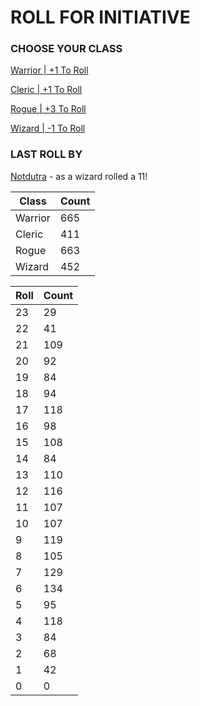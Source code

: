# ROLL FOR INITIATIVE
### CHOOSE YOUR CLASS

[Warrior | +1 To Roll](https://github.com/benjaminsampica/benjaminsampica/issues/new?title=roll%7Cwarrior&body=Just+click+%27Submit+new+issue%27.)

[Cleric | +1 To Roll](https://github.com/benjaminsampica/benjaminsampica/issues/new?title=roll%7Ccleric&body=Just+click+%27Submit+new+issue%27.)

[Rogue | +3 To Roll](https://github.com/benjaminsampica/benjaminsampica/issues/new?title=roll%7Crogue&body=Just+click+%27Submit+new+issue%27.)

[Wizard | -1 To Roll](https://github.com/benjaminsampica/benjaminsampica/issues/new?title=roll%7Cwizard&body=Just+click+%27Submit+new+issue%27.)
### LAST ROLL BY
[Notdutra](https://www.github.com/Notdutra) - as a wizard rolled a 11!

|Class|Count|
|-|-|
|Warrior|665|
|Cleric|411|
|Rogue|663|
|Wizard|452|

|Roll|Count|
|-|-|
|23|29
|22|41
|21|109
|20|92
|19|84
|18|94
|17|118
|16|98
|15|108
|14|84
|13|110
|12|116
|11|107
|10|107
|9|119
|8|105
|7|129
|6|134
|5|95
|4|118
|3|84
|2|68
|1|42
|0|0
